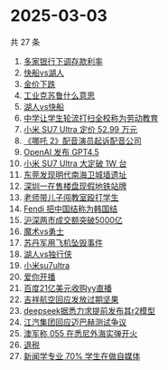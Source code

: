 # 2025-03-03

共 27 条

<!-- BEGIN ZHIHUSEARCH -->
<!-- 最后更新时间 Mon Mar 03 2025 19:13:45 GMT+0800 (China Standard Time) -->
1. [多家银行下调存款利率](https://www.zhihu.com/search?q=多家银行下调存款利率)
1. [快船vs湖人](https://www.zhihu.com/search?q=快船vs湖人)
1. [金价下跌](https://www.zhihu.com/search?q=金价下跌)
1. [工业克苏鲁什么意思](https://www.zhihu.com/search?q=工业克苏鲁什么意思)
1. [湖人vs快船](https://www.zhihu.com/search?q=湖人vs快船)
1. [中学让学生轮流打扫全校称为劳动教育](https://www.zhihu.com/search?q=中学让学生轮流打扫全校称为劳动教育)
1. [小米 SU7 Ultra 定价 52.99 万元](https://www.zhihu.com/search?q=小米%20SU7%20Ultra%20定价%2052.99%20万元)
1. [《哪吒 2》配音演员起诉配音公司](https://www.zhihu.com/search?q=《哪吒%202》配音演员起诉配音公司)
1. [OpenAI 发布 GPT4.5](https://www.zhihu.com/search?q=OpenAI%20发布%20GPT4.5)
1. [小米 SU7 Ultra 大定破 1W 台](https://www.zhihu.com/search?q=小米%20SU7%20Ultra%20大定破%201W%20台)
1. [东莞发现明代南海卫城墙遗址](https://www.zhihu.com/search?q=东莞发现明代南海卫城墙遗址)
1. [深圳一在售楼盘现假地铁站牌](https://www.zhihu.com/search?q=深圳一在售楼盘现假地铁站牌)
1. [老师带儿子闯教室殴打学生](https://www.zhihu.com/search?q=老师带儿子闯教室殴打学生)
1. [Fendi 把中国结称为韩国结](https://www.zhihu.com/search?q=Fendi%20把中国结称为韩国结)
1. [沪深两市成交额突破5000亿](https://www.zhihu.com/search?q=沪深两市成交额突破5000亿)
1. [魔术vs勇士](https://www.zhihu.com/search?q=魔术vs勇士)
1. [苏丹军用飞机坠毁事件](https://www.zhihu.com/search?q=苏丹军用飞机坠毁事件)
1. [湖人vs独行侠](https://www.zhihu.com/search?q=湖人vs独行侠)
1. [小米su7ultra](https://www.zhihu.com/search?q=小米su7ultra)
1. [爱你开播](https://www.zhihu.com/search?q=爱你开播)
1. [百度21亿美元收购yy直播](https://www.zhihu.com/search?q=百度21亿美元收购yy直播)
1. [吉祥航空回应发放过期坚果](https://www.zhihu.com/search?q=吉祥航空回应发放过期坚果)
1. [deepseek据悉力求提前发布其r2模型](https://www.zhihu.com/search?q=deepseek据悉力求提前发布其r2模型)
1. [江汽集团回应迈巴赫测试争议](https://www.zhihu.com/search?q=江汽集团回应迈巴赫测试争议)
1. [澳军称 055 在悉尼外海实弹开火](https://www.zhihu.com/search?q=澳军称%20055%20在悉尼外海实弹开火)
1. [退税](https://www.zhihu.com/search?q=退税)
1. [新闻学专业 70% 学生在做自媒体](https://www.zhihu.com/search?q=新闻学专业%2070%%20学生在做自媒体)
<!-- END ZHIHUSEARCH -->
